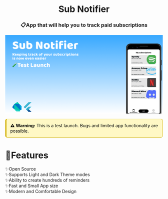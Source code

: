 <h1 align="center">Sub Notifier</h1>
<h3 align="center">📋App that will help you to track paid subscriptions</h3>

![banner](assets/banner/banner.png)
<div style="padding: 12px; margin-bottom: 16px; border: 1px solid #d1b100; border-left-width: 4px; border-radius: 6px; background-color: #fff8c5; color: black;">
  <strong>⚠️ Warning:</strong> This is a test launch. Bugs and limited  app functionality are possible. 
</div>
<h1>🚀Features</h1>
✨Open Source <br>
✨Supports Light and Dark Theme modes <br>
✨Ability to create hundreds of reminders <br>
✨Fast and Small App size <br>
✨Modern and Comfortable Design <br>